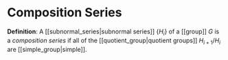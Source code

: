 # Composition Series
**Definition**: A [[subnormal_series|subnormal series]] $\{H_i\}$ of a [[group]] $G$ is a *composition series* if all of the [[quotient_group|quotient groups]] $H_{i+1}/H_i$ are [[simple_group|simple]].